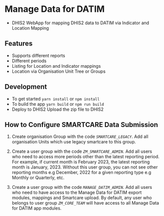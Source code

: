 # Manage Data for DATIM
 - DHIS2 WebApp for mapping DHIS2 data to DATIM via Indicator and Location Mapping
## Features
 - Supports different reports
 - Different periods
 - Listing for Location and Indicator mappings
 - Location via Organisation Unit Tree or Groups

## Development
 - To get started
    `yarn install` or `npm install`
 - To build the app
    `yarn build` or `npm run build`
 - Deploy to DHIS2
  Upload the zip file to DHIS2

## How to Configure SMARTCARE Data Submission

   1. Create organisation Group with the code *`SMARTCARE_LEGACY`*. 
   Add all organisation Units which use legacy smartcare to this group.

   2. Create a user group with the code *`ZM_SMARTCARE_ADMIN`*. 
   Add all users who need to access more periods other than the latest reporting period. For example, if current month is February 2023, the latest reporting month is January, 2023. Without this user group, you can not see other reporting months e.g December, 2022 for a given reporting type e.g Monthly or Quarterly, etc.

   3. Create a user group with the code *`MANAGE_DATIM_ADMIN`*. 
   Add all users who need to  have access to the Manage Data for DATIM export modules, mappings and Smartcare upload. By default, any user who belongs to user group *`ZM_CORE_TEAM`* will have access to all Manage Data for DATIM app modules.
